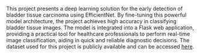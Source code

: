 This project presents a deep learning solution for the early detection of bladder tissue carcinoma using EfficientNet. By fine-tuning this powerful model architecture, the project achieves high accuracy in classifying bladder tissue images. The model is integrated into a Flask web application, providing a practical tool for healthcare professionals to perform real-time image classification, aiding in quick and reliable diagnostic decisions. The dataset used for this project is publicly available and can be accessed [here](https://www.kaggle.com/datasets/aryashah2k/endoscopic-bladder-tissue-classification-dataset).
